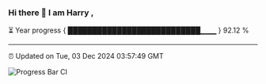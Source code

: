 ### Hi there 👋 I am Harry , 

⏳ Year progress { ███████████████████████████▁▁▁ } 92.12 %

---

⏰ Updated on Tue, 03 Dec 2024 03:57:49 GMT

![Progress Bar CI](https://github.com/duykhang68/duykhang68/workflows/Progress%20Bar%20CI/badge.svg)

